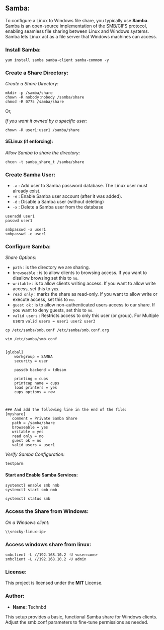 ## Samba:

To configure a Linux to Windows file share, you typically use **Samba**. Samba is an open-source implementation of the SMB/CIFS protocol, enabling seamless file sharing between Linux and Windows systems. Samba lets Linux act as a file server that Windows machines can access.


### Install Samba: 

```
yum install samba samba-client samba-common -y
```


### Create a Share Directory: 

_Create a Share Directory:_
```
mkdir -p /samba/share
chown -R nobody:nobody /samba/share
chmod -R 0775 /samba/share
```

Or,

_If you want it owned by a specific user:_
```
chown -R user1:user1 /samba/share
```


#### SELinux (if enforcing):

_Allow Samba to share the directory:_
```
chcon -t samba_share_t /samba/share
```



### Create Samba User:
- `-a` : Add user to Samba password database. The Linux user must already exist.
- `-e` : Enable Samba user account (after it was added).
- `-d` : Disable a Samba user (without deleting)
- `-x` : Delete a Samba user from the database

```
useradd user1
passwd user1
```


```
smbpasswd -a user1
smbpasswd -e user1
```


### Configure Samba: 

_Share Options:_

- `path` : is the directory we are sharing. 
- `browseable` : is to allow clients to browsing access. If you want to disallow browsing set this to `no`.
- `writable` : is to allow clients writing access. If you want to allow write access, set this to `yes`.
- `read only` : marks the share as read-only. If you want to allow write or execute access, set this to `no`.
- `guest ok` : is to allow non-authenticated users access to our share. If you want to deny guests, set this to `no`.
- `valid users` : Restricts access to only this user (or group). For Multiple users `valid users = user1 user2 user3` 


```
cp /etc/samba/smb.conf /etc/samba/smb.conf.org
```


```
vim /etc/samba/smb.conf


[global]
    workgroup = SAMBA
    security = user

    passdb backend = tdbsam

    printing = cups
    printcap name = cups
    load printers = yes
    cups options = raw



### And add the following line in the end of the file: 
[myshare]   
   comment = Private Samba Share 
   path = /samba/share  
   browseable = yes
   writable = yes  
   read only = no
   guest ok = no
   valid users = user1
```


_Verify Samba Configuration:_
```
testparm
```



#### Start and Enable Samba Services: 

```
systemctl enable smb nmb
systemctl start smb nmb

systemctl status smb
```



### Access the Share from Windows:

_On a Windows client:_
```
\\<rocky-linux-ip>
```


### Access windows share from linux:  

```
smbclient -L //192.168.10.2 -U <username>
smbclient -L //192.168.10.2 -U admin
```



### License:
This project is licensed under the **MIT** License.



### Author:
- **Name:** Technbd   




This setup provides a basic, functional Samba share for Windows clients. Adjust the smb.conf parameters to fine-tune permissions as needed.


